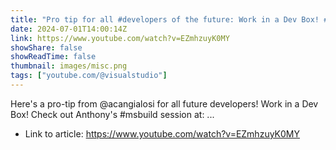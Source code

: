 ```yaml
---
title: "Pro tip for all #developers of the future: Work in a Dev Box! #devbox #programming #msbuild"
date: 2024-07-01T14:00:14Z
link: https://www.youtube.com/watch?v=EZmhzuyK0MY
showShare: false
showReadTime: false
thumbnail: images/misc.png
tags: ["youtube.com/@visualstudio"]
---
```

Here's a pro-tip from @acangialosi for all future developers! Work in a Dev Box! Check out Anthony's #msbuild session at: ...

- Link to article: https://www.youtube.com/watch?v=EZmhzuyK0MY